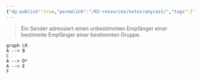 ```yaml
---
{"dg-publish":true,"permalink":"/02-resources/notes/anycast/","tags":["informatik/netzwerk"],"noteIcon":"","updated":"2025-09-10T16:35:08.259+02:00"}
---
```


> Ein Sender adressiert einen unbestimmten Empfänger einer bestimmte Empfänger einer bestimmten Gruppe.
```mermaid
graph LR
A --> B
C
A --> D*
A --> E
F
```
